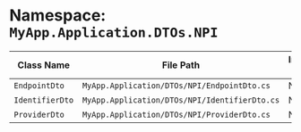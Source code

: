 # Namespace: `MyApp.Application.DTOs.NPI`

| Class Name | File Path | Inherits From |
|------------|-----------|---------------|
| `EndpointDto` | `MyApp.Application/DTOs/NPI/EndpointDto.cs` | N/A |
| `IdentifierDto` | `MyApp.Application/DTOs/NPI/IdentifierDto.cs` | N/A |
| `ProviderDto` | `MyApp.Application/DTOs/NPI/ProviderDto.cs` | N/A |


